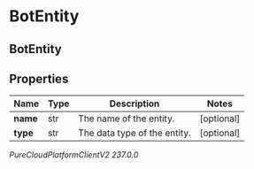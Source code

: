 # BotEntity

## BotEntity

## Properties

|Name | Type | Description | Notes|
|------------ | ------------- | ------------- | -------------|
| **name** | str | The name of the entity. | [optional] |
| **type** | str | The data type of the entity. | [optional] |



_PureCloudPlatformClientV2 237.0.0_

